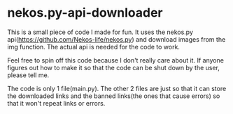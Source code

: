 # nekos.py-api-downloader

This is a small piece of code I made for fun. It uses the nekos.py api(https://github.com/Nekos-life/nekos.py) and download images from the img function. The actual api is needed for the code to work.

Feel free to spin off this code because I don't really care about it. If anyone figures out how to make it so that the code can be shut down by the user, please tell me.

The code is only 1 file(main.py). The other 2 files are just so that it can store the downloaded links and the banned links(the ones that cause errors) so that it won't repeat links or errors.
